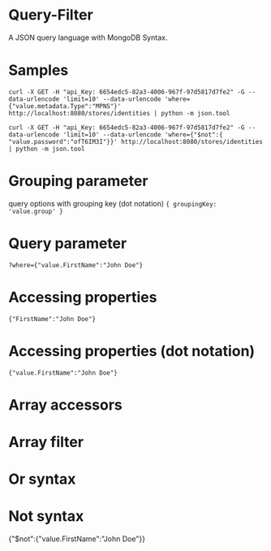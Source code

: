 Query-Filter 
====

A JSON query language with MongoDB Syntax.

Samples
===

```
curl -X GET -H "api_Key: 6654edc5-82a3-4006-967f-97d5817d7fe2" -G --data-urlencode 'limit=10' --data-urlencode 'where={"value.metadata.Type":"MPNS"}' http://localhost:8080/stores/identities | python -m json.tool

curl -X GET -H "api_Key: 6654edc5-82a3-4006-967f-97d5817d7fe2" -G --data-urlencode 'limit=10' --data-urlencode 'where={"$not":{ "value.password":"ofT6IM3I"}}' http://localhost:8080/stores/identities | python -m json.tool
```

Grouping parameter
===
query options with grouping key (dot notation)
```{ groupingKey: 'value.group' }```

Query parameter
===
```?where={"value.FirstName":"John Doe"}```

Accessing properties
===
```{"FirstName":"John Doe"}```

Accessing properties (dot notation)
===
```{"value.FirstName":"John Doe"}```

Array accessors
===

Array filter
===

Or syntax
===

Not syntax
===
{"$not":{"value.FirstName":"John Doe"}}


